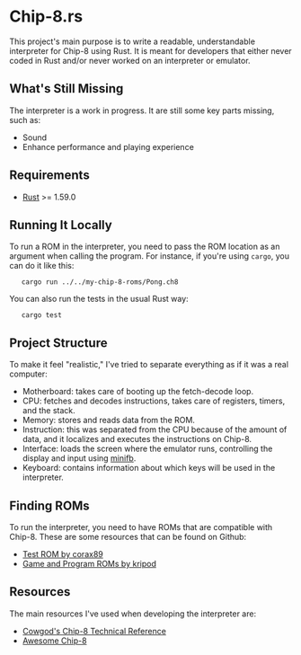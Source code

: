 # Chip-8.rs

This project's main purpose is to write a readable, understandable interpreter for Chip-8 using Rust. It is meant for developers that either never coded in Rust and/or never worked on an interpreter or emulator.

What's Still Missing
--------------------

The interpreter is a work in progress. It are still some key parts missing, such as:

- Sound
- Enhance performance and playing experience

Requirements
------------

- [Rust](https://www.rust-lang.org/pt-BR/tools/install) >= 1.59.0

Running It Locally
------------------

To run a ROM in the interpreter, you need to pass the ROM location as an argument when calling the program. For instance, if you're using `cargo`, you can do it like this:

       cargo run ../../my-chip-8-roms/Pong.ch8

You can also run the tests in the usual Rust way:

       cargo test

Project Structure
-----------------

To make it feel "realistic," I've tried to separate everything as if it was a real computer:

- Motherboard: takes care of booting up the fetch-decode loop.
- CPU: fetches and decodes instructions, takes care of registers, timers, and the stack.
- Memory: stores and reads data from the ROM.
- Instruction: this was separated from the CPU because of the amount of data, and it localizes and executes the instructions on Chip-8.
- Interface: loads the screen where the emulator runs, controlling the display and input using [minifb](https://docs.rs/minifb/latest/minifb/).
- Keyboard: contains information about which keys will be used in the interpreter.

Finding ROMs
------------

To run the interpreter, you need to have ROMs that are compatible with Chip-8. These are some resources that can be found on Github:

- [Test ROM by corax89](https://github.com/corax89/chip8-test-rom)
- [Game and Program ROMs by kripod](https://github.com/kripod/chip8-roms)

Resources
---------

The main resources I've used when developing the interpreter are:

- [Cowgod's Chip-8 Technical Reference](http://devernay.free.fr/hacks/chip8/C8TECH10.HTM)
- [Awesome Chip-8](https://chip-8.github.io/links/)
